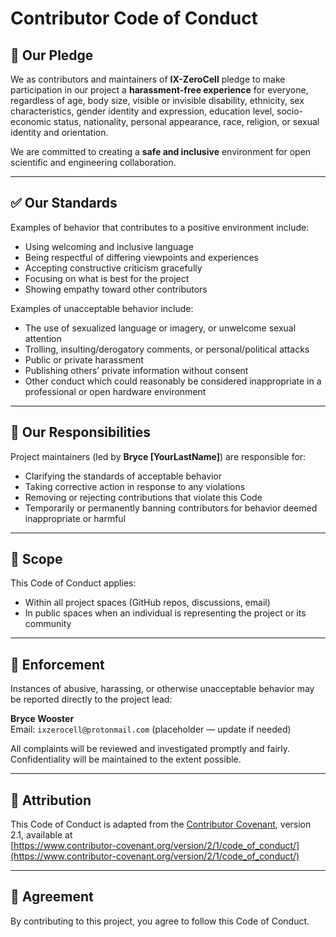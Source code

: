 # Contributor Code of Conduct

## 👋 Our Pledge

We as contributors and maintainers of **IX-ZeroCell** pledge to make participation in our project a **harassment-free experience** for everyone, regardless of age, body size, visible or invisible disability, ethnicity, sex characteristics, gender identity and expression, education level, socio-economic status, nationality, personal appearance, race, religion, or sexual identity and orientation.

We are committed to creating a **safe and inclusive** environment for open scientific and engineering collaboration.

---

## ✅ Our Standards

Examples of behavior that contributes to a positive environment include:

- Using welcoming and inclusive language
- Being respectful of differing viewpoints and experiences
- Accepting constructive criticism gracefully
- Focusing on what is best for the project
- Showing empathy toward other contributors

Examples of unacceptable behavior include:

- The use of sexualized language or imagery, or unwelcome sexual attention
- Trolling, insulting/derogatory comments, or personal/political attacks
- Public or private harassment
- Publishing others’ private information without consent
- Other conduct which could reasonably be considered inappropriate in a professional or open hardware environment

---

## 🔧 Our Responsibilities

Project maintainers (led by **Bryce [YourLastName]**) are responsible for:

- Clarifying the standards of acceptable behavior
- Taking corrective action in response to any violations
- Removing or rejecting contributions that violate this Code
- Temporarily or permanently banning contributors for behavior deemed inappropriate or harmful

---

## 📝 Scope

This Code of Conduct applies:

- Within all project spaces (GitHub repos, discussions, email)
- In public spaces when an individual is representing the project or its community

---

## 📣 Enforcement

Instances of abusive, harassing, or otherwise unacceptable behavior may be reported directly to the project lead:

**Bryce Wooster**  
Email: `ixzerocell@protonmail.com` (placeholder — update if needed)

All complaints will be reviewed and investigated promptly and fairly. Confidentiality will be maintained to the extent possible.

---

## 📜 Attribution

This Code of Conduct is adapted from the [Contributor Covenant](https://www.contributor-covenant.org), version 2.1, available at  
[https://www.contributor-covenant.org/version/2/1/code_of_conduct/](https://www.contributor-covenant.org/version/2/1/code_of_conduct/)

---

## 🤝 Agreement

By contributing to this project, you agree to follow this Code of Conduct.

